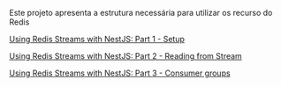 <p>Este projeto apresenta a estrutura necessária para utilizar os recurso do Redis </p>

<p >
  <a href="https://hackernoon.com/using-redis-streams-with-nestjs-part-1-setup" target="blank">Using Redis Streams with NestJS: Part 1 - Setup</a>
</p>
<p >
  <a href="https://hackernoon.com/using-redis-streams-with-nestjs-part-2-reading-from-stream" target="blank">Using Redis Streams with NestJS: Part 2 - Reading from Stream</a>
</p>
<p >
  <a href="https://hackernoon.com/using-redis-streams-with-nestjs-part-3-consumer-groups" target="blank">Using Redis Streams with NestJS: Part 3 - Consumer groups</a>
</p>

